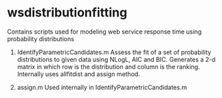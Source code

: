 # wsdistributionfitting
Contains scripts used for modeling web service response time using probability distributions

1. IdentifyParametricCandidates.m
Assess the fit of a set of probability distributions to given data using NLogL, AIC and BIC. Generates a 2-d matrix in which row is the distribution and column is the ranking. Internally uses allfitdist and assign method.

2. assign.m
Used internally in IdentifyParametricCandidates.m


